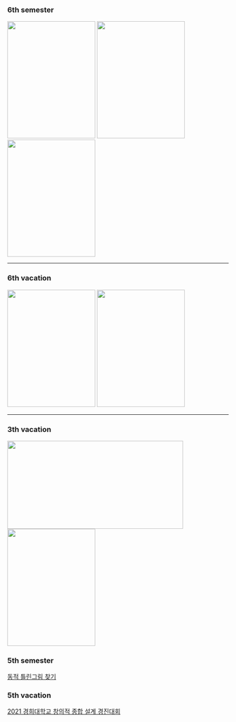 <h3> 6th semester </h3>

<p>
<img src = "https://user-images.githubusercontent.com/80030558/131632675-eeb6f944-d264-4fa1-a27c-f735eb6858e9.png" width = "200" height = "266">
<img src = "https://user-images.githubusercontent.com/80030558/131632703-16f0cc97-04db-48b3-9e94-f7cbf9e9e581.png" width = "200" height = "266">
<img src = "https://user-images.githubusercontent.com/80030558/131632735-3c0b8882-72ba-4b35-9c5f-c93d85037ccb.png" width = "200" height = "266">
</p>

<hr>

<h3> 6th vacation</h3>

<p>
<img src = "https://user-images.githubusercontent.com/80030558/131632805-3aeb8ffd-956a-446e-98be-a9a7f3c4edc8.png" width = "200" height = "266">
<img src = "https://user-images.githubusercontent.com/80030558/131632849-e9e373dc-8c6c-4e53-aa7a-ab95b464f6c0.png" width = "200" height = "266">
</p>


<hr>

<h3> 3th vacation </h3>
<p>
<img src = "https://user-images.githubusercontent.com/80030558/131634870-269c5c19-0226-4048-837d-1aacca1fba14.png" width = "400" height = "200">
<img src = "https://user-images.githubusercontent.com/80030558/131635043-ada7b683-1ccc-41b6-8344-9e0c2d2ebf46.png" width = "200" height = "266">
</p>

<h3> 5th semester </h3>

[동적 틀린그림 찾기](https://github.com/GalaxyOverMe/Dynamic_SpotTheDifference)


<h3> 5th vacation </h3>

[2021 경희대학교 창의적 종합 설계 경진대회](https://github.com/GalaxyOverMe/Exercise-calibration-using-wearable-devices)

